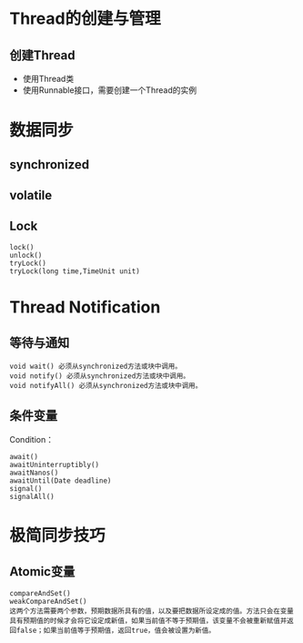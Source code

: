 # Thread的创建与管理
## 创建Thread

* 使用Thread类
* 使用Runnable接口，需要创建一个Thread的实例

# 数据同步
## synchronized
## volatile
## Lock

```
lock()
unlock()
tryLock()
tryLock(long time,TimeUnit unit)

```

# Thread Notification
## 等待与通知

```
void wait() 必须从synchronized方法或块中调用。
void notify() 必须从synchronized方法或块中调用。
void notifyAll() 必须从synchronized方法或块中调用。
```

## 条件变量
Condition：

```
await()
awaitUninterruptibly()
awaitNanos()
awaitUntil(Date deadline)
signal()
signalAll()
```

# 极简同步技巧
## Atomic变量

```
compareAndSet()
weakCompareAndSet()
这两个方法需要两个参数，预期数据所具有的值，以及要把数据所设定成的值。方法只会在变量具有预期值的时候才会将它设定成新值，如果当前值不等于预期值，该变量不会被重新赋值并返回false；如果当前值等于预期值，返回true，值会被设置为新值。
```